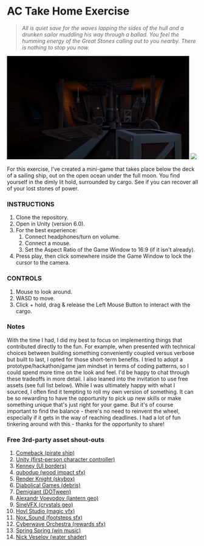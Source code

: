 # AC Take Home Exercise

> _All is quiet save for the waves lapping the sides of the hull and a drunken sailor muddling his way through a ballad. You feel the humming energy of the Great Stones calling out to you nearby. There is nothing to stop you now._ 

![](https://github.com/galenmolk/galley-takehome/blob/main/scene.gif)
![](https://github.com/galenmolk/galley-takehome/blob/main/throw.gif)

For this exercise, I've created a mini-game that takes place below the deck of a sailing ship, out on the open ocean under the full moon. You find yourself in the dimly lit hold, surrounded by cargo. See if you can recover all of your lost stones of power.

### INSTRUCTIONS
1. Clone the repository.
2. Open in Unity (version 6.0).
3. For the best experience:
   1. Connect headphones/turn on volume.
   2. Connect a mouse.
   2. Set the Aspect Ratio of the Game Window to 16:9 (if it isn't already).
4. Press play, then click somewhere inside the Game Window to lock the cursor to the camera.

### CONTROLS
1. Mouse to look around.
2. WASD to move.
3. Click + hold, drag & release the Left Mouse Button to interact with the cargo.

### Notes

With the time I had, I did my best to focus on implementing things that contributed directly to the fun. For example, when presented with technical choices between building something conveniently coupled versus verbose but built to last, I opted for those short-term benefits. I tried to adopt a prototype/hackathon/game jam mindset in terms of coding patterns, so I could spend more time on the look and feel. I'd be happy to chat through these tradeoffs in more detail. I also leaned into the invitation to use free assets (see full list below). While I was ultimately happy with what I sourced, I often find it tempting to roll my own version of something. It can be so rewarding to have the opportunity to pick up new skills or make something unique that's just right for your game. But it's of course important to find the balance - there's no need to reinvent the wheel, especially if it gets in the way of reaching deadlines. I had a lot of fun tinkering around with this - thanks for the opportunity to share!

### Free 3rd-party asset shout-outs

1. [Comeback (pirate ship)](https://assetstore.unity.com/packages/3d/vehicles/sea/stylized-pirate-ship-200192)
2. [Unity (first-person character controller)](https://assetstore.unity.com/packages/essentials/starter-assets-firstperson-updates-in-new-charactercontroller-pa-196525)
3. [Kenney (UI borders)](https://kenney.nl/assets/fantasy-ui-borders) 
4. [qubodup (wood impact sfx)](https://opengameart.org/content/35-wooden-crackshitsdestructions)
5. [Render Knight (skybox)](https://assetstore.unity.com/packages/2d/textures-materials/sky/fantasy-skybox-free-18353)
6. [Diabolical Games (debris)](https://assetstore.unity.com/packages/3d/props/industrial/destructible-wooden-crates-263490)  
7. [Demigiant (DOTween)](https://dotween.demigiant.com/index.php)
8. [Alexandr Voevodov (lantern geo)](https://assetstore.unity.com/packages/3d/environments/historic/modular-medieval-lanterns-85527) 
9. [SineVFX (crystals geo)](https://assetstore.unity.com/packages/3d/environments/fantasy/translucent-crystals-106274)
10. [Hovl Studio (magic vfx)](https://assetstore.unity.com/packages/vfx/particles/spells/magic-effects-free-247933) 
11. [Nox_Sound (footsteps sfx)](https://assetstore.unity.com/packages/audio/sound-fx/foley/footsteps-essentials-189879)  
12. [Cyberwave Orchestra (rewards sfx)](https://assetstore.unity.com/packages/audio/sound-fx/hints-stars-points-rewards-sound-effects-lite-pack-295538) 
13. [Spring Spring (win music)](https://opengameart.org/content/fanfares)
14. [Nick Veselov (water shader)](https://assetstore.unity.com/packages/vfx/shaders/water-shaders-v2-x-149916)
